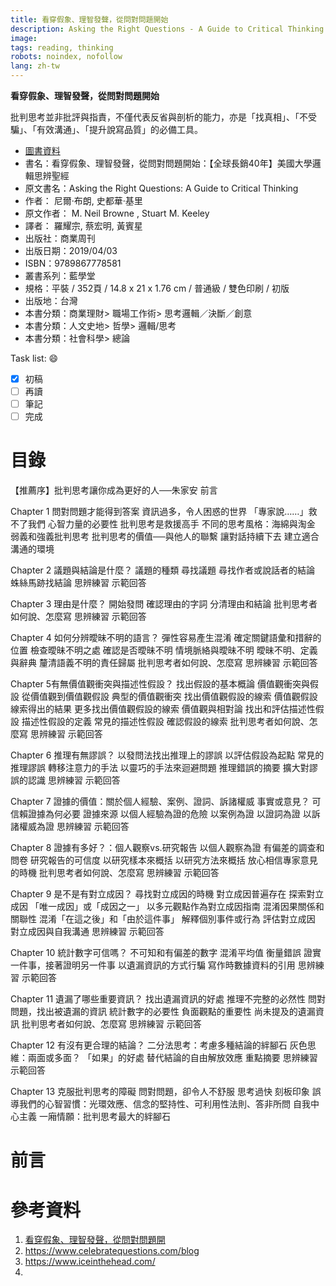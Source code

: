 ```yaml
---
title: 看穿假象、理智發聲，從問對問題開始
description: Asking the Right Questions - A Guide to Critical Thinking
image: 
tags: reading, thinking
robots: noindex, nofollow
lang: zh-tw
---
```


**看穿假象、理智發聲，從問對問題開始**

批判思考並非批評與指責，不僅代表反省與剖析的能力，亦是「找真相」、「不受騙」、「有效溝通」、「提升說寫品質」的必備工具。
<!--more-->


* [圖書資料](https://www.books.com.tw/products/0010818167)
* 書名：看穿假象、理智發聲，從問對問題開始：【全球長銷40年】美國大學邏輯思辨聖經
* 原文書名：Asking the Right Questions: A Guide to Critical Thinking
* 作者： 尼爾‧布朗, 史都華‧基里  
* 原文作者： M. Neil Browne , Stuart M. Keeley
* 譯者： 羅耀宗, 蔡宏明, 黃賓星
* 出版社：商業周刊  
* 出版日期：2019/04/03
* ISBN：9789867778581
* 叢書系列：藍學堂
* 規格：平裝 / 352頁 / 14.8 x 21 x 1.76 cm / 普通級 / 雙色印刷 / 初版
* 出版地：台灣
* 本書分類：商業理財> 職場工作術> 思考邏輯／決斷／創意
* 本書分類：人文史地> 哲學> 邏輯/思考
* 本書分類：社會科學> 總論
 
Task list: :smile:

- [x] 初稿
- [ ] 再讀
- [ ] 筆記
- [ ] 完成

# 目錄

【推薦序】批判思考讓你成為更好的人──朱家安
前言
 
Chapter 1 問對問題才能得到答案
資訊過多，令人困惑的世界
「專家說……」救不了我們
心智力量的必要性
批判思考是救援高手
不同的思考風格：海綿與淘金
弱義和強義批判思考
批判思考的價值──與他人的聯繫
讓對話持續下去
建立適合溝通的環境
 
Chapter 2 議題與結論是什麼？
議題的種類
尋找議題
尋找作者或說話者的結論
蛛絲馬跡找結論
思辨練習
示範回答
 
Chapter 3 理由是什麼？
開始發問
確認理由的字詞
分清理由和結論
批判思考者如何說、怎麼寫
思辨練習
示範回答
 
Chapter 4 如何分辨曖昧不明的語言？
彈性容易產生混淆
確定關鍵語彙和措辭的位置
檢查曖昧不明之處
確認是否曖昧不明
情境脈絡與曖昧不明
曖昧不明、定義與辭典
釐清語義不明的責任歸屬
批判思考者如何說、怎麼寫
思辨練習
示範回答
 
Chapter 5有無價值觀衝突與描述性假設？
找出假設的基本概論
價值觀衝突與假設
從價值觀到價值觀假設
典型的價值觀衝突
找出價值觀假設的線索
價值觀假設線索得出的結果
更多找出價值觀假設的線索
價值觀與相對論
找出和評估描述性假設
描述性假設的定義
常見的描述性假設
確認假設的線索
批判思考者如何說、怎麼寫
思辨練習
示範回答
 
Chapter 6 推理有無謬誤？
以發問法找出推理上的謬誤
以評估假設為起點
常見的推理謬誤
轉移注意力的手法
以靈巧的手法來迴避問題
推理錯誤的摘要
擴大對謬誤的認識
思辨練習
示範回答
 
Chapter 7 證據的價值：關於個人經驗、案例、證詞、訴諸權威
事實或意見？
可信賴證據為何必要
證據來源
以個人經驗為證的危險
以案例為證
以證詞為證
以訴諸權威為證
思辨練習
示範回答
 
Chapter 8 證據有多好？：個人觀察vs.研究報告
以個人觀察為證
有偏差的調查和問卷
研究報告的可信度
以研究樣本來概括
以研究方法來概括
放心相信專家意見的時機
批判思考者如何說、怎麼寫
思辨練習
示範回答
 
Chapter 9 是不是有對立成因？
尋找對立成因的時機
對立成因普遍存在
探索對立成因
「唯一成因」或「成因之一」
以多元觀點作為對立成因指南
混淆因果關係和關聯性
混淆「在這之後」和「由於這件事」
解釋個別事件或行為
評估對立成因
對立成因與自我溝通
思辨練習
示範回答
 
Chapter 10 統計數字可信嗎？
不可知和有偏差的數字
混淆平均值
衡量錯誤
證實一件事，接著證明另一件事
以遺漏資訊的方式行騙
寫作時數據資料的引用
思辨練習
示範回答
 
Chapter 11 遺漏了哪些重要資訊？
找出遺漏資訊的好處
推理不完整的必然性
問對問題，找出被遺漏的資訊
統計數字的必要性
負面觀點的重要性
尚未提及的遺漏資訊
批判思考者如何說、怎麼寫
思辨練習
示範回答
 
Chapter 12 有沒有更合理的結論？
二分法思考：考慮多種結論的絆腳石
灰色思維：兩面或多面？
「如果」的好處
替代結論的自由解放效應
重點摘要
思辨練習
示範回答
 
Chapter 13 克服批判思考的障礙
問對問題，卻令人不舒服
思考過快
刻板印象
誤導我們的心智習慣：光環效應、信念的堅持性、可利用性法則、答非所問
自我中心主義
一廂情願：批判思考最大的絆腳石

# 前言 


 
# 參考資料
1. [看穿假象、理智發聲，從問對問題開][]
2. https://www.celebratequestions.com/blog
3. https://www.iceinthehead.com/
4. 



[看穿假象、理智發聲，從問對問題開]: https://www.books.com.tw/products/0010818167 "看穿假象、理智發聲，從問對問題開"
[熱蘭遮城日誌]: https://zh.wikipedia.org/wiki/%E7%86%B1%E8%98%AD%E9%81%AE%E5%9F%8E%E6%97%A5%E8%AA%8C "熱蘭遮城日誌"
[google]: https://www.google.com "Search Engine"